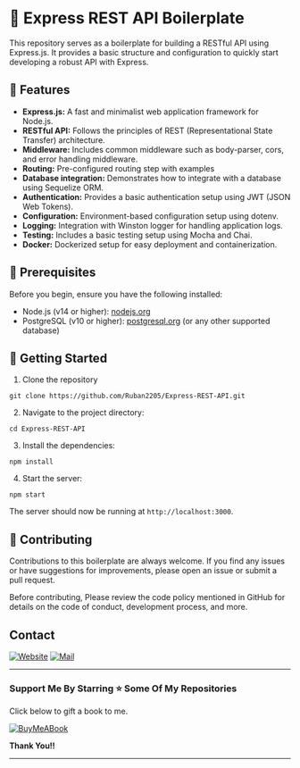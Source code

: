 # 🚀 Express REST API Boilerplate

This repository serves as a boilerplate for building a RESTful API using Express.js. It provides a basic structure and configuration to quickly start developing a robust API with Express. 


## 🌟 Features 

- **Express.js:** A fast and minimalist web application framework for Node.js.
- **RESTful API:** Follows the principles of REST (Representational State Transfer) architecture. 
- **Middleware:** Includes common middleware such as body-parser, cors, and error handling middleware. 
- **Routing:** Pre-configured routing step with examples 
- **Database integration:** Demonstrates how to integrate with a database using Sequelize ORM. 
- **Authentication:** Provides a basic authentication setup using JWT (JSON Web Tokens). 
- **Configuration:** Environment-based configuration setup using dotenv. 
- **Logging:** Integration with Winston logger for handling application logs. 
- **Testing:** Includes a basic testing setup using Mocha and Chai. 
- **Docker:** Dockerized setup for easy deployment and containerization. 


## 📑 Prerequisites 

Before you begin, ensure you have the following installed: 

- Node.js (v14 or higher): [nodejs.org](https://nodejs.org/)
- PostgreSQL (v10 or higher): [postgresql.org](https://www.postgresql.org/) (or any other supported database) 


## 🏁 Getting Started 

1. Clone the repository 
```
git clone https://github.com/Ruban2205/Express-REST-API.git
```

2. Navigate to the project directory: 
```
cd Express-REST-API
```

3. Install the dependencies: 
```
npm install 
```

4. Start the server: 
```
npm start 
```

The server should now be running at `http://localhost:3000`. 

## 🙌 Contributing 

Contributions to this boilerplate are always welcome. If you find any issues or have suggestions for improvements, please open an issue or submit a pull request. 

Before contributing, Please review the code policy mentioned in GitHub for details on the code of conduct, development process, and more. 

## Contact

[![Website](https://img.shields.io/badge/website-000000?style=for-the-badge&logo=About.me&logoColor=white)](https://rubangino.in/)
[![Mail](https://img.shields.io/badge/Gmail-D14836?style=for-the-badge&logo=gmail&logoColor=white)](mailto:info@rubangino.in)


<hr/>

### Support Me By Starring ⭐ Some Of My Repositories

Click below to gift a book to me.

[![BuyMeABook](https://img.shields.io/badge/Buy%20Me%20a%20Book-ffdd00?style=for-the-badge&logo=buy-me-a-book&logoColor=black)
](https://bit.ly/3M5jxLd)

**Thank You!!**

<hr/>
